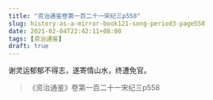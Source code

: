 ```yaml
---
title: "资治通鉴卷第一百二十一宋纪三p558"
slug: history-as-a-mirror-book121-song-period3-page558
date: 2021-02-04T22:42:11+08:00
tags: [资治通鉴]
draft: true
---
```


谢灵运郁郁不得志，遂寄情山水，终遭免官。

> 《资治通鉴》卷第一百二十一宋纪三p558
